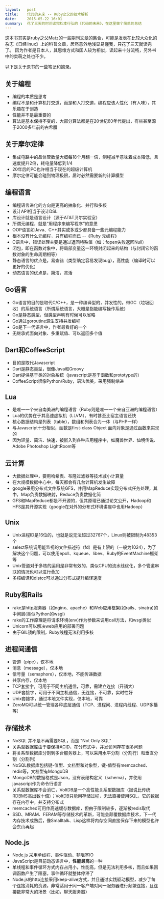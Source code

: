 ```yaml
---
layout:   post
title:    代码的未来 -- Ruby之父的技术解析
date:     2015-05-22 16:01
summary:  花了三天的时间读完松本行弘的《代码的未来》，在这里做个简单的总结
---
```


这本书其实是ruby之父Matz的一些期刊文章的集合，可能是发表在比较大众化的杂志《日经linux》上的科普文章，居然意外地浅显易懂我，只花了三天就读完了。
因为作者是日本人，其思维方式和国人较为相似，读起来十分流畅，另外书中的卖萌之处也不少。

以下是关于原书的一些笔记和摘录。

## 关于编程
* 编程的本质是思考
* 编程不是和计算机打交道，而是和人打交道，编程应该人性化（有人味），其乐趣在于创造
* 性能并不是最重要的
* 算法是基本保持不变的，大部分算法都是在20世纪60年代提出，有些甚至源于2000多年前的古希腊

## 关于摩尔定律
* 集成电路中的晶体管数量大概每18个月翻一倍，制程减半意味着成本降低，且速度提升2倍，耗电量降低到1/4
* 20年后的PC也许相当于现在的超级计算机
* 摩尔定律可能会碰到物理极限，届时必然需要新的计算模型

## 编程语言
* 编程语言进化的方向是更高的抽象化、并行和多核
* 设计API相当于设计DSL
* 库设计就是语言设计（源于AT&T贝尔实验室）
* 所谓元编程，就是“用程序来编写程序”的意思
* OOP语言如Java、C++其实或多或少都具备一些元编程能力
* 根本没有什么元编程，只有编程而已  --《Ruby 元编程》
* C语言中，错误处理主要是通过返回特殊值（如：fopen失败返回Null）
* 闭包，即在函数对象中，将局部变量这一环境封闭起来的结构（与封闭它的函数对象的生命周期相等）
* 静态语言的优点是，易查错（类型确定容易发现bug），高性能（编译时可以更好的优化）
* 动态语言的优点是，简洁，灵活

## Go语言
* Go语言的目的是取代C/C++，是一种编译型的，并发性的，带GC（垃圾回收）的系统语言（所谓系统语言，大概是指能编写操作系统）
* Go是静态类型，但类型声明有时候可以省略
* Go通过goroutine源生支持并发编程
* Go是下一代语言中，作者最看好的一个
* 无继承式面向对象、多重赋值、可以返回多个值

## Dart和CoffeeScript
* 目的是取代Javascript
* Dart是静态类型，很像Java和Groovy
* Dart提供基于类的对象系统（javascript是基于函数和prototype的）
* CoffeeScript很像Python/Ruby，语法优美，采用强制缩进

## Lua
* 是唯一一个来自南美洲的编程语言（Ruby则是唯一一个来自亚洲的编程语言）
* Lua的优势在于其高速虚拟机（LLVM），有时甚至比宿主语言还快
* 核心数据结构是列表（table），数组和列表合为一体（与PHP一样）
* 与Javascript十分相似，函数是first-class Object 面向对象是通过函数来实现的
* 因为轻量、简洁、快速，被嵌入到各种应用程序中，如魔兽世界、仙境传说、Adobe Photoshop LightRoom等

## 云计算
* 大数据处理中，要用哈希表、布隆过滤器等技术减小计算量
* 在大规模数据中心中，每天都会有几台计算机发生故障
* google采用分布式文件系统GFS，并用MapReduce实现分布式任务处理，其中，Map负责数据映射，Reduce负责数据化简
* GFS和MapReduce都是不开源的，但其原理已通过论文公开，Hadoop和HFS是其开源实现（google在对外的分布式环境讲座中也用Hadoop）

## Unix
* Unix进程ID是16位的，也就是说无法超过32767个，Linux则被限制为48353个
* select系统调用能监视的文件描述符（fd）是有上限的（一般为1024），为了解决这个问题，可以使用epoll、kqueue、libev、Ruby的EventMachine框架等
* Unix管道对于多核的运用是非常有效的，类似CPU的流水线优化，多个管道串联的情况也可以进行叠加
* 多核编译和distcc可以通过分布式提升编译速度

## Ruby和Rails
* rake是http服务器（如nginx、apache）和Web应用框架(如rails、sinatra)的中间层(类似Python的wsgi)
* rake的工作原理是将请求环境(env)作为参数来调用call方法，和wsgi类似
* Unicorn可以解决web应用的部署问题
* 由于GIL锁的限制，Ruby线程无法利用多核

## 进程间通信
* 管道（pipe），仅本地
* 消息（message），仅本地
* 信号量（semaphore），仅本地，不能传递数据
* 共享内存，仅本地
* TCP套接字，可用于不同主机通信，可靠，需建立连接（开销大）
* UDP套接字，可用于不同主机通信，无连接，不可靠，实时性好
* Unix套接字，通过本地文件实现，仅本地，可靠
* ZeroMQ可以统一管理各种底层通信（TCP、进程间、进程内线程、UDP多播等）

## 存储技术
* NoSQL 并不是不再需要SQL，而是 "Not Only SQL"
* 关系型数据库由于要保持ACID，在分布式中，并发访问存在很多问题
* 将关系型数据库分割到多台服务器上，可以采用水平分割（分割行）和垂直分割（分割列）
* NoSQL数据库包括键-值型、文档型和对象型，键-值型有memcached、redis等，文档型有MongoDB
* MongoDB的数据格式是Json，没有表结构定义（schema），并使用javascript作为命令行语言
* 关系型数据库不会消亡，VoltDB是一个高性能关系型数据库（据说比传统RDBMS高出数十倍）；VoltDB只能用存储过程，无法直接使用SQL，它的数据存在内存中，并支持分布式
* memcached可用作高速缓存数据库，但由于限制较多，逐渐被redis取代
* SSD、MRAM、FERAM等存储技术的革新，可能会颠覆数据库技术，下一代内存技术成熟后，像Smalltalk、Lisp这样将内存空间直接保存下来的模型也许会东山再起

## Node.js
* Node.js 采用单线程、事件驱动、非阻塞IO
* JavaScript是目前动态语言中，**性能最高**的一种
* 单线程和事件循环方式内存占用小，性能高，但是无法利用多核，而且如果回调函数产生了阻塞，事件循环就整体停滞了
* Node.js的http连接采用keep-alive方式，并且通过实践驱动模型，减少了每个连接消耗的资源，非常适用于同一客户端对同一服务器进行频繁连接，且连接数非常大的场景（比如，聊天服务器）
